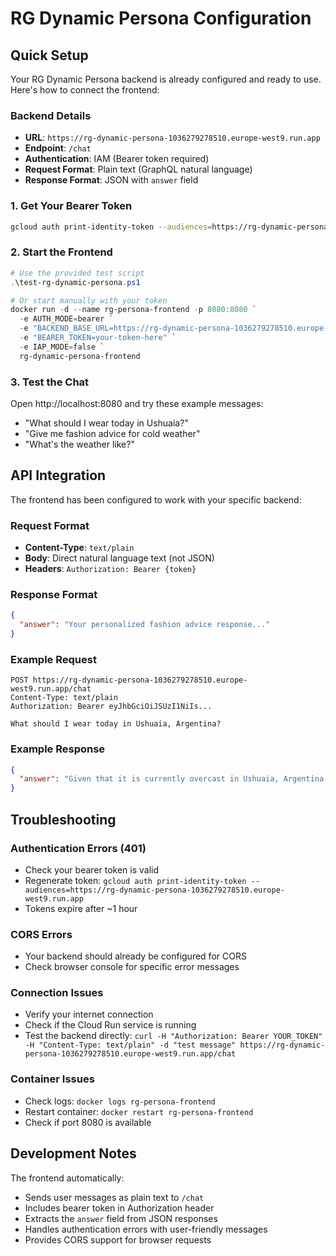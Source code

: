 # RG Dynamic Persona Configuration

## Quick Setup

Your RG Dynamic Persona backend is already configured and ready to use. Here's how to connect the frontend:

### Backend Details
- **URL**: `https://rg-dynamic-persona-1036279278510.europe-west9.run.app`
- **Endpoint**: `/chat`
- **Authentication**: IAM (Bearer token required)
- **Request Format**: Plain text (GraphQL natural language)
- **Response Format**: JSON with `answer` field

### 1. Get Your Bearer Token

```bash
gcloud auth print-identity-token --audiences=https://rg-dynamic-persona-1036279278510.europe-west9.run.app
```

### 2. Start the Frontend

```powershell
# Use the provided test script
.\test-rg-dynamic-persona.ps1

# Or start manually with your token
docker run -d --name rg-persona-frontend -p 8080:8080 `
  -e AUTH_MODE=bearer `
  -e "BACKEND_BASE_URL=https://rg-dynamic-persona-1036279278510.europe-west9.run.app" `
  -e "BEARER_TOKEN=your-token-here" `
  -e IAP_MODE=false `
  rg-dynamic-persona-frontend
```

### 3. Test the Chat

Open http://localhost:8080 and try these example messages:

- "What should I wear today in Ushuaia?"
- "Give me fashion advice for cold weather"
- "What's the weather like?"

## API Integration

The frontend has been configured to work with your specific backend:

### Request Format
- **Content-Type**: `text/plain`
- **Body**: Direct natural language text (not JSON)
- **Headers**: `Authorization: Bearer {token}`

### Response Format
```json
{
  "answer": "Your personalized fashion advice response..."
}
```

### Example Request
```
POST https://rg-dynamic-persona-1036279278510.europe-west9.run.app/chat
Content-Type: text/plain
Authorization: Bearer eyJhbGciOiJSUzI1NiIs...

What should I wear today in Ushuaia, Argentina?
```

### Example Response
```json
{
  "answer": "Given that it is currently overcast in Ushuaia, Argentina with a temperature of 7.1°C (feels like 2.6°C), and it's 2025-09-05 10:07:04 -03, a fashion-conscious individual might consider a stylish, yet warm outfit. This could include a well-tailored coat, perhaps in a wool or cashmere blend, layered over a turtleneck or a sophisticated sweater. Chinos or dark-wash jeans, paired with leather boots or stylish waterproof shoes, would complete the look while ensuring warmth and practicality in the cool, potentially damp weather. A scarf would add an extra layer of warmth and a touch of personal style."
}
```

## Troubleshooting

### Authentication Errors (401)
- Check your bearer token is valid
- Regenerate token: `gcloud auth print-identity-token --audiences=https://rg-dynamic-persona-1036279278510.europe-west9.run.app`
- Tokens expire after ~1 hour

### CORS Errors
- Your backend should already be configured for CORS
- Check browser console for specific error messages

### Connection Issues
- Verify your internet connection
- Check if the Cloud Run service is running
- Test the backend directly: `curl -H "Authorization: Bearer YOUR_TOKEN" -H "Content-Type: text/plain" -d "test message" https://rg-dynamic-persona-1036279278510.europe-west9.run.app/chat`

### Container Issues
- Check logs: `docker logs rg-persona-frontend`
- Restart container: `docker restart rg-persona-frontend`
- Check if port 8080 is available

## Development Notes

The frontend automatically:
- Sends user messages as plain text to `/chat`
- Includes bearer token in Authorization header
- Extracts the `answer` field from JSON responses
- Handles authentication errors with user-friendly messages
- Provides CORS support for browser requests

